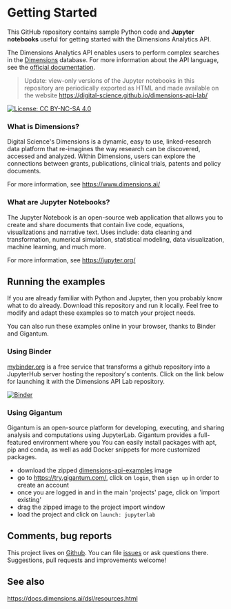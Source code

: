 # Getting Started

This GitHub repository contains sample Python code and **Jupyter notebooks** useful for getting started with the Dimensions Analytics API.

The Dimensions Analytics API enables users to perform complex searches in the [Dimensions](https://www.dimensions.ai/) database. For more information about the API language, see the [official documentation](https://docs.dimensions.ai/dsl). 

> Update: view-only versions of the Jupyter notebooks in this repository are periodically exported as HTML and made available on the website https://digital-science.github.io/dimensions-api-lab/ 

[![License: CC BY-NC-SA 4.0](https://img.shields.io/badge/License-CC%20BY--NC--SA%204.0-lightgrey.svg)](https://creativecommons.org/licenses/by-nc-sa/4.0/)


### What is Dimensions?

Digital Science's Dimensions is a dynamic, easy to use, linked-research data platform that re-imagines the way research can be discovered, accessed and analyzed.  Within Dimensions, users can explore the connections between grants, publications, clinical trials, patents and policy documents.

For more information, see https://www.dimensions.ai/ 


### What are Jupyter Notebooks?

The Jupyter Notebook is an open-source web application that allows you to create and share documents that contain live code, equations, visualizations and narrative text. Uses include: data cleaning and transformation, numerical simulation, statistical modeling, data visualization, machine learning, and much more.

For more information, see https://jupyter.org/


## Running the examples

If you are already familiar with Python and Jupyter, then you probably know what to do already. Download this repository and run it locally. Feel free to modify and adapt these examples so to match your project needs. 

You can also run these examples online in your browser, thanks to Binder and Gigantum. 


### Using Binder 

[mybinder.org](https://ovh.mybinder.org/) is a free service that transforms a github repository into a JupyterHub server hosting the repository's contents. Click on the link below for launching it with the Dimensions API Lab repository.

[![Binder](https://mybinder.org/badge_logo.svg)](https://mybinder.org/v2/gh/digital-science/dimensions-api-lab/master)


### Using Gigantum 

Gigantum is an open-source platform for developing, executing, and sharing analysis and computations using JupyterLab. Gigantum provides a full-featured environment where you  You can easily install packages with apt, pip and conda, as well as add Docker snippets for more customized packages.  

* download the zipped [dimensions-api-examples](http://static.michelepasin.org/gigantum/gigantum-dimensions-lab-examples-image.zip) image 
* go to https://try.gigantum.com/, click on `login`, then `sign up` in order to create an account 
* once you are logged in and in the main 'projects' page, click on 'import existing'
* drag the zipped image to the project import window
* load the project and click on `launch: jupyterlab`


## Comments, bug reports

This project lives on [Github](https://github.com/digital-science/dimensions-api-lab). You can file [issues]([issues](https://github.com/digital-science/dimensions-api-lab/issues/new)) or ask questions there. Suggestions, pull requests and improvements welcome!

## See also

https://docs.dimensions.ai/dsl/resources.html